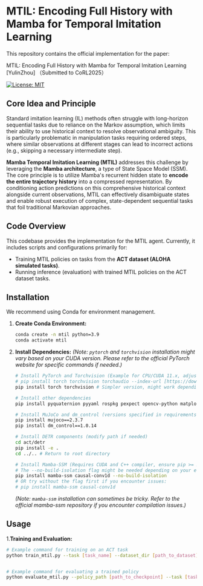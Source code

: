 # MTIL: Encoding Full History with Mamba for Temporal Imitation Learning

This repository contains the official implementation for the paper:

MTIL: Encoding Full History with Mamba for Temporal Imitation Learning [YulinZhou]  （Submitted to CoRL2025）

[![License: MIT](https://img.shields.io/badge/License-MIT-yellow.svg)](https://opensource.org/licenses/MIT)

## Core Idea and Principle

Standard imitation learning (IL) methods often struggle with long-horizon sequential tasks due to reliance on the Markov assumption, which limits their ability to use historical context to resolve observational ambiguity. This is particularly problematic in manipulation tasks requiring ordered steps, where similar observations at different stages can lead to incorrect actions (e.g., skipping a necessary intermediate step).

**Mamba Temporal Imitation Learning (MTIL)** addresses this challenge by leveraging the **Mamba architecture**, a type of State Space Model (SSM). The core principle is to utilize Mamba's recurrent hidden state to **encode the entire trajectory history** into a compressed representation. By conditioning action predictions on this comprehensive historical context alongside current observations, MTIL can effectively disambiguate states and enable robust execution of complex, state-dependent sequential tasks that foil traditional Markovian approaches.

## Code Overview

This codebase provides the implementation for the MTIL agent. Currently, it includes scripts and configurations primarily for:

* Training MTIL policies on tasks from the **ACT dataset (ALOHA simulated tasks)**.
* Running inference (evaluation) with trained MTIL policies on the ACT dataset tasks.


## Installation

We recommend using Conda for environment management.

1.  **Create Conda Environment:**
    ```bash
    conda create -n mtil python=3.9
    conda activate mtil
    ```

2.  **Install Dependencies:**
    *(Note: `pytorch` and `torchvision` installation might vary based on your CUDA version. Please refer to the official PyTorch website for specific commands if needed.)*
    ```bash
    # Install PyTorch and Torchvision (Example for CPU/CUDA 11.x, adjust as needed)
    # pip install torch torchvision torchaudio --index-url [https://download.pytorch.org/whl/cu118](https://download.pytorch.org/whl/cu118)
    pip install torch torchvision # Simpler version, might work depending on setup

    # Install other dependencies
    pip install pyquaternion pyyaml rospkg pexpect opencv-python matplotlib einops packaging h5py ipython pytorch-lightning

    # Install MuJoCo and dm_control (versions specified in requirements)
    pip install mujoco==2.3.7
    pip install dm_control==1.0.14

    # Install DETR components (modify path if needed)
    cd act/detr 
    pip install -e .
    cd ../.. # Return to root directory

    # Install Mamba-SSM (Requires CUDA and C++ compiler, ensure pip >= 23.1)
    # The --no-build-isolation flag might be needed depending on your environment
    pip install mamba-ssm causal-conv1d --no-build-isolation 
    # OR try without the flag first if you encounter issues:
    # pip install mamba-ssm causal-conv1d
    ```
    *(Note: `mamba-ssm` installation can sometimes be tricky. Refer to the official mamba-ssm repository if you encounter compilation issues.)*

## Usage


1.**Training and Evaluation:**

```bash
# Example command for training on an ACT task
python train_mtil.py --task [task_name] --dataset_dir [path_to_dataset] ...


# Example command for evaluating a trained policy
python evaluate_mtil.py --policy_path [path_to_checkpoint] --task [task_name] ...
